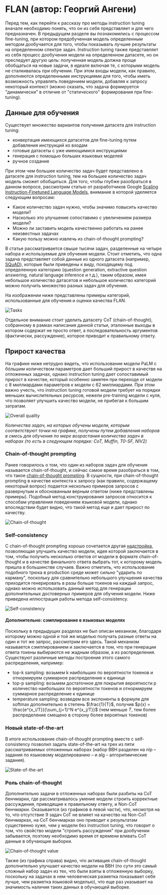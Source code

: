 # FLAN (автор: Георгий Ангени)

Перед тем, как перейти к рассказу про методы instruction tuning вначале необходимо понять, что он из себя представляет и для чего предназначен. В предыдущем разделе вы познакомились с процессом fine-tuning, при котором предобученная модель определенным методом дообучается для того, чтобы показывать лучшие результаты на определенном спектре задач. Instruction tuning также представляет из себя процесс дообучения модели на определенном датасете, но он преследует другую цель: полученная модель должна проще обобщаться на новые задачи, в идеале включая те, с которыми модель не сталкивалась при обучении. При этом входы модели, как правило, дополняются определенными инструкциями для того, чтобы иметь возможность управлять поведением модели, добавляя к запросу некоторый контекст (можно сказать, что задача формируется "динамически" в отличие от "статического" формирования при fine-tuning).

## Данные для обучения

Существует множество вариантов получения датасета для instruction tuning:
- конвертация имеющихся датасетов для fine-tuning путем добавления инструкций ко входам
- готовые датасеты с уже имеющимися инструкциями
- генерация с помощью больших языковых моделей
- ручное создание

При этом чем большее количество задач будет представлено в датасете для instruction tuning, тем на большее количество задач модель сможет обобщиться. Для того, чтобы глубже разобраться в данном вопросе, рассмотрим статью от разработчиков Google [Scaling Instruction-Finetuned Language Models](https://arxiv.org/pdf/2210.11416.pdf), внимание в которой уделяется следующим вопросам:

- Какое количество задач нужно, чтобы значимо повысить качество модели?
- Насколько это улучшение сопоставимо с увеличением размера модели?
- Можно ли заставить модель качественно работать на ранее неизвестных задачах
- Какую пользу можно извлечь из chain-of-thought prompting?

В статье рассматривается свыше тысячи задач, разделенные на четыре набора и используемые для обучения модели. Стоит отметить, что одна задача представляет собой данные из одного датасета (например, [SQuAD](https://rajpurkar.github.io/SQuAD-explorer/)), которые были приведены к виду, походящему под определенную категорию (question generation, extractive question answering, natural language inference и т.д.), таким образом, имея небольшое количество датасетов и небольшое количество категорий можно получить множество разных задач для обучения.

На изображении ниже представлены примеры категорий, использованные для обучения и оценки качества FLAN. 

![Tasks](assets/flan_1.png)

Отдельное внимание стоит уделить датасету CoT (chain-of-thought), собранному в рамках написания данной статьи, эталонные выходы в котором содержат не просто ответ, а последовательность аргументов (фактически, рассуждение), которое приводит к правильному ответу.

## Прирост качества

На графике ниже нетрудно видеть, что использование модели PaLM с бóльшим количеством параметров дает больший прирост в качестве на отложенных задачах, однако instruction tuning дает сопоставимый прирост в качестве, который особенно заметен при переходе от модели с 8 миллиардами параметров к модели с 62 миллиардами. При этом важно учесть, что instruction tuning готовой модели требует на порядки меньших вычислительных ресурсов, нежели pre-training модели с нуля, что позволяет улучшить качество модели, не прибегая к большим затратам.

![Overall quality](assets/flan_2.png)

*Количества задач, на которых обучены модели, которым соответствуют точки на графике, получены путем добавления наборов в смесь для обучения по мере возрастания количества задач в наборах (то есть в следующем порядке: CoT, Muffin, T0-SF, NIV2)*

### Chain-of-thought prompting

Ранее говорилось о том, что один из наборов задач для обучения называется chain-of-thought, и сейчас самое время разобраться в том, что такое [chain-of-thought prompting](https://arxiv.org/pdf/2201.11903.pdf). В сущности, при chain-of-thought prompting в качестве контекста к запросу (как правило, содержащему некоторый вопрос) подается несколько примеров запросов с развернутым и обоснованным верным ответом (ниже представлены примеры). Подобный метод конструирования запросов относится к способам управления поведением языковой модели, однако впоследствии будет видно, что такой метод еще и дает прирост по качеству.

![Chain-of-thought](assets/flan_3.png)

### Self-consistency

С chain-of-thought prompting хорошо сочетается другая [надстройка](https://arxiv.org/pdf/2203.11171.pdf), позволяющая улучшить качество модели, идея которой заключается в том, чтобы получить несколько ответов от модели в формате chain-of-thought и в качестве финального ответа выбрать тот, к которому модель пришла в большинстве случаев. Важно отметить, что использование подобного трюка в production среде может сильно "ударить по карману", поскольку для сравнительно небольшого улучшения качества приходится генерировать в разы больше токенов на каждый запрос, однако можно использовать данный метод для генерации дополнительных достоверных примеров для обучения модели. Ниже приведена иллюстрация работы метода self-consistency.

![Self-consistency](assets/flan_4.png)

#### Дополнительно: сэмплирование в языковых моделях

Поскольку в предыдущих разделах не был описан механизм, благодаря которому можно одной и той же моделью получать разные ответы на один и тот же запрос, рассмотрим его здесь. Такой механизм называется сэмплированием и заключается в том, что при генерации ответа токены выбираются не жадным образом, а из распределения. Существуют различные методы построения этого самого распределения, например:

- top-k sampling: возьмем k наибольших по вероятности токенов и отнормируем суммарное распределение к единице
- top-p sampling: возьмем достаточное для покрытия вероятности p количество наибольших по вероятности токенов и отнормируем суммарное распределение к единице
- temperature sampling: возведем все экспоненты в формуле для softmax дополнительно в степень $\frac{1}{T}$, получив $p(x) = \frac{e^{x_i/T}}{\sum_{j=1}^N e^{x_j/T}}$ (чем меньше $T$, тем более распределение смещено в сторону более вероятных токенов)

### Новый state-of-the-art

В итоге использование chain-of-thought prompting вместе с self-consistency позволил задать state-of-the-art на трех из пяти рассматриваемых отложенных наборах (набор BBH разделен на nlp – задания по языковому моделированию – и alg – алгоритмические задания).

![State-of-the-art](assets/flan_5.png)

### Роль chain-of-thought

Дополнительно задачи в отложенных наборах были разбиты на CoT бенчмарки, где рассматривалось умение модели строить корректные рассуждения, приводящие к правильному ответу, и Non-CoT бенчмарки. Оказывается (из графиков в левой части), что, несмотря на то, что отсутствие 9 задач CoT не влияет на качество на Non-CoT бенчмарках, на CoT бенчмарках оно приводит к результатам существенно хуже, чем у модели без instruction tuning, что говорит о том, что свойство модели "строить рассуждения" при дообучении забывается, поэтому необходимо время от времени вливать CoT данные в обучающие выборки.

![Chain-of-thought value](assets/flan_6.png)

Также (из графика справа) видно, что активация chain-of-thought дополнительно улучшает качество модели на BBH (по сути это самый сложный набор задач из тех, что были взяты в отложенную выборку, поскольку на задачах в нем человеческая разметка показывает себя лучше, чем разметка языковой моделью), что еще раз указывает на значимость наличия таких данных в обучающей выборке.
